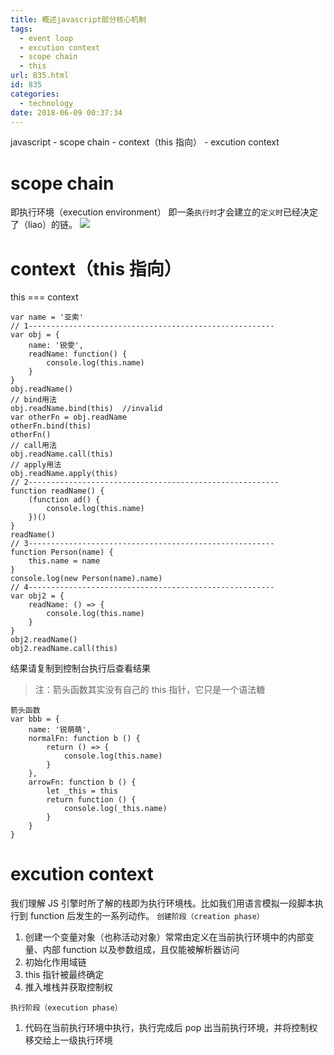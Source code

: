 ```yaml
---
title: 概述javascript部分核心机制
tags:
  - event loop
  - excution context
  - scope chain
  - this
url: 835.html
id: 835
categories:
  - technology
date: 2018-06-09 00:37:34
---
```


javascript - scope chain - context（this 指向） - excution context

# scope chain

即执行环境（execution environment） 即一条`执行时`才会建立的`定义时`已经决定了（liao）的链。 ![](https://blog.qingf.me/wp-content/uploads/2018/06/scopechain.png)

# context（this 指向）

this === context

    var name = '亚索'
    // 1-------------------------------------------------------
    var obj = {
        name: '锐雯',
        readName: function() {
            console.log(this.name)
        }
    }
    obj.readName()
    // bind用法
    obj.readName.bind(this)  //invalid
    var otherFn = obj.readName
    otherFn.bind(this)
    otherFn()
    // call用法
    obj.readName.call(this)
    // apply用法
    obj.readName.apply(this)
    // 2--------------------------------------------------------
    function readName() {
        (function ad() {
            console.log(this.name)
        })()
    }
    readName()
    // 3-------------------------------------------------------
    function Person(name) {
        this.name = name
    }
    console.log(new Person(name).name)
    // 4-------------------------------------------------------
    var obj2 = {
        readName: () => {
            console.log(this.name)
        }
    }
    obj2.readName()
    obj2.readName.call(this)

结果请复制到控制台执行后查看结果

> 注：箭头函数其实没有自己的 this 指针，它只是一个语法糖

    箭头函数
    var bbb = {
        name: '锐萌萌',
        normalFn: function b () {
            return () => {
                console.log(this.name)
            }
        },
        arrowFn: function b () {
            let _this = this
            return function () {
                console.log(_this.name)
            }
        }
    }

# excution context

我们理解 JS 引擎时所了解的栈即为执行环境栈。比如我们用语言模拟一段脚本执行到 function 后发生的一系列动作。 `创建阶段（creation phase）`

1.  创建一个变量对象（也称活动对象）常常由定义在当前执行环境中的内部变量、内部 function 以及参数组成，且仅能被解析器访问
2.  初始化作用域链
3.  this 指针被最终确定
4.  推入堆栈并获取控制权

`执行阶段（execution phase）`

1.  代码在当前执行环境中执行，执行完成后 pop 出当前执行环境，并将控制权移交给上一级执行环境
